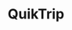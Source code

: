 ---
title: "QuikTrip"
url: /mesa/quiktrip-north-recker-road-east-mcdowell-road/
shop: convenience
---